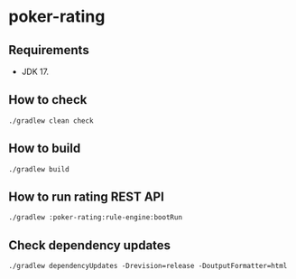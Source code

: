 # poker-rating

## Requirements
- JDK 17. 

## How to check
```shell
./gradlew clean check
```

## How to build
```shell
./gradlew build
```

## How to run rating REST API
```shell
./gradlew :poker-rating:rule-engine:bootRun
```



## Check dependency updates
```shell
./gradlew dependencyUpdates -Drevision=release -DoutputFormatter=html
```

